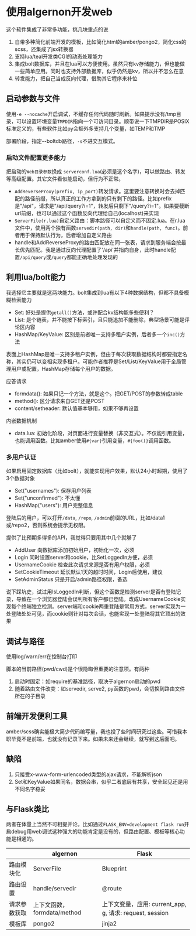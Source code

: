 # 使用algernon开发web

这个软件集成了非常多功能，挑几块重点的说

1. 自带多种简化前端开发的模板，比如简化html的amber/pongo2，简化css的scss，还集成了jsx转换器
2. 支持lua/teal开发类CGI的动态处理能力
3. 集成bolt数据库，并且在lua可以方便使用。虽然只有kv存储能力，但也能做一些简单应用。同时也支持外部数据库，似乎仍然是kv，所以并不怎么在意
4. 转发能力，把自己当成反向代理，借助其它程序来补位

## 启动参数与文件

使用`-e --nocache`开启调试，不缓存任何代码随时刷新。如果提示没有/tmp目录，可以设置环境变量`TMPDIR`指向一个可访问目录。顺带说一下TMPDIR是POSIX标准定义的，有些软件比如py会额外多支持几个变量，如TEMP和TMP

部署阶段，指定--boltdb路径，`-s`不进交互模式。

### 启动文件配置更多能力

把启动的`Web目录参数`换成 `serverconf.lua`(必须是这个名字)，可以做路由、转发等高级配置。其它文件看似能启动，但行为不正常。

* `AddReverseProxy(prefix, ip_port)`转发请求。这里要注意转换时会去掉匹配的路径前缀，所以真正的工作方拿到的只有剩下的路径。比如prefix是"/api"，请求是"/api/query?i=1"，转发后只剩下"/query?i=1"。如果要截断url前缀，也可以通过这个函数反向代理给自己(localhost)来实现
* `ServerFile(r.lua)`自定义路由：脚本路径可以自定义而不固定.lua。在r.lua文件中，使用两个独有函数`servedir(path, dir)`和`handle(path, func)`。前者用于保持默认行为，后者增加自定义路由
* handle和AddReverseProxy的路由匹配放在同一张表，请求到服务端会按最长优先匹配。我是通过反向代理配置了'/api'并指向自身，此时handle配置`/api/query`或`/query`都能正确地处理发现的

## 利用lua/bolt能力

我选择它主要就是这两块能力。bolt集成到lua有以下4种数据结构，但都不具备模糊检索能力

* Set: 好处是提供`getall()`方法，或许配合kv结构能多些便利？
* List: 是个链表，并不能按下标索引，且只能追加不能删除，典型场景可能是评论区内容
* HashMap/KeyValue: 区别是前者唯一支持多租户实例，后者多一个`inc()`方法

表面上HashMap是唯一支持多租户实例，但由于每次获取数据结构时都要指定名称，其实仍可以变相实现多租户。可能作者推荐是Set/List/KeyValue用于全局管理用户或配置，HashMap存储每个用户的数据。

应答请求

* formdata(): 如果只记一个方法，就是这个。把GET/POST的参数转成table
* method(): 区分请求来自GET还是POST
* content/setheader: 默认值基本够用，如果不够再设置

内嵌数据机制

* data.lua: 初始化阶段，对页面进行变量替换（非交互式）。不仅能引用变量，也能调用函数。比如amber使用`#{var}`引用变量，`#{foo()}`调用函数。

### 多用户认证

如果启用固定数据库（比如bolt），就能实现用户效果，默认24小时超期，使用了3个数据对象

* Set("usernames"): 保存用户列表
* Set("unconfirmed"): 不太懂
* HashMap("users"): 用户完整信息

登陆后的用户，可以打开`/data`, `/repo`, `/admin`前缀的URL，比如/data1或/repo2，否则系统会提示无权限。

提供了比预期多得多的API，我觉得只要用其中几个就够了

* AddUser 向数据库添加初始用户，初始化一次，必须
* Login 同时设置server和cookie，比SetLoggedIn方便，必须
* UsernameCookie 检查此次请求来源是否有用户权限，必须
* SetCookieTimeout 延长默认1天的超时时间，Login后使用，建议
* SetAdminStatus 只是开启/admin路径权限，备选

说下踩坑史，试过用IsLoggedIn判断，但这个函数是检测server是否有登陆记录，导致在一个浏览器登陆会误判所有客户都已登陆。改成UsernameCookie实现每个终端独立检测。server端和cookie两重登陆是常用方式，server实现为一处登陆处处可见，而cookie则针对每次会话，也能实现一处登陆将其它顶出的效果

## 调试与路径

使用log/warn/err在控制台打印

脚本的当前路径(pwd/cwd)是个很隐晦但重要的注意项。有两种

1. 启动时固定：如require的基准路径，取决于algernon启动的pwd
2. 随着路由文件改变：如servedir, serve2, py函数的pwd，会切换到路由文件所在的子目录

## 前端开发便利工具

amber/scss确实能极大简少代码编写量，我也投了些时间研究过这些。可惜我本职毕竟不是前端，也就没有记录下来。如果未来还会继续，就写到这后面吧。

## 缺陷

1. 只接受x-www-form-urlencoded类型的ajax请求，不能解析json
2. Set和KeyValue如果同名，数据会串，似乎二者底层有共享，安全起见还是用不同名字稳妥

## 与Flask类比

两者在体量上当然不可相提并论，比如通过`FLASK_ENV=development flask run`开启debug用web调试这种强大的功能肯定是没有的，但路由配置、模板等核心功能是相通的。

|  |  algernon | Flask |
| --- | --- | --- |
| 路由模块化 | ServerFile | Blueprint |
| 路由设置 | handle/servedir | @route |
| 请求参数获取 | 上下文函数，formdata/method | 上下文变量，应用: current_app, g, 请求: request, session |
| 模板库 | pongo2 | jinja2 |
